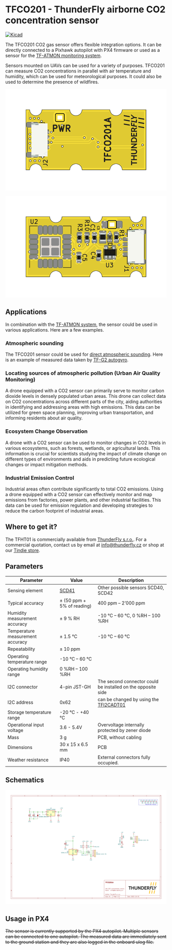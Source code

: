 # TFCO201 - ThunderFly airborne CO2 concentration sensor

[![Kicad](https://github.com/ThunderFly-aerospace/TFCO201/actions/workflows/kicad_outputs.yml/badge.svg?branch=TFCO201A)](https://github.com/ThunderFly-aerospace/TFCO201/actions/workflows/kicad_outputs.yml)

The TFCO201 CO2 gas sensor offers flexible integration options. It can be directly connected to a Pixhawk autopilot with PX4 firmware or used as a sensor for the [TF-ATMON monitoring system](https://www.thunderfly.cz/tf-atmon.html).

Sensors mounted on UAVs can be used for a variety of purposes. TFCO201 can measure CO2 concentrations in parallel with air temperature and humidity, which can be used for meteorological purposes. It could also be used to determine the presence of wildfires.

![TFCO201A top view](/doc/gen/img/TFCO201-top.png)

![TFCO201A bottom view](/doc/gen/img/TFCO201-bottom.png)

## Applications

In combination with the [TF-ATMON system](https://www.thunderfly.cz/tf-atmon.html), the sensor could be used in various applications. Here are a few examples. 

### Atmospheric sounding

The TFCO201 sensor could be used for [direct atmospheric sounding](https://en.wikipedia.org/wiki/Atmospheric_sounding). Here is an example of measured data taken by [TF-G2 autogyro](https://www.thunderfly.cz/tf-g2.html).

### Locating sources of atmospheric pollution (Urban Air Quality Monitoring)

A drone equipped with a CO2 sensor can primarily serve to monitor carbon dioxide levels in densely populated urban areas. This drone can collect data on CO2 concentrations across different parts of the city, aiding authorities in identifying and addressing areas with high emissions. This data can be utilized for green space planning, improving urban transportation, and informing residents about air quality.

### Ecosystem Change Observation 
A drone with a CO2 sensor can be used to monitor changes in CO2 levels in various ecosystems, such as forests, wetlands, or agricultural lands. This information is crucial for scientists studying the impact of climate change on different types of environments and aids in predicting future ecological changes or impact mitigation methods. 


### Industrial Emission Control 
Industrial areas often contribute significantly to total CO2 emissions. Using a drone equipped with a CO2 sensor can effectively monitor and map emissions from factories, power plants, and other industrial facilities. This data can be used for emission regulation and developing strategies to reduce the carbon footprint of industrial areas.

## Where to get it?

The TFHT01 is commercially available from [ThunderFly s.r.o.](https://www.thunderfly.cz/). For a commercial quotation, contact us by email at info@thunderfly.cz or shop at our [Tindie store](https://www.tindie.com/stores/thunderfly/).


## Parameters

| Parameter | Value | Description |
|-----------|-------|-------------|
| Sensing element | [SCD41](https://sensirion.com/media/documents/E0F04247/631EF271/CD_DS_SCD40_SCD41_Datasheet_D1.pdf) | Other possible sensors SCD40, SCD42 |
| Typical accuracy | ± (50 ppm + 5% of reading) | 400 ppm – 2’000 ppm  |
| Humidity measurement accuracy | ± 9 % RH | -10 °C – 60 °C, 0 %RH – 100 %RH  |
| Temperature measurement accuracy | ± 1.5 °C | -10 °C – 60 °C |
| Repeatability | ± 10 ppm |  |
| Operating temperature range| -10 °C – 60 °C |  |
| Operating humidity range| 0 %RH – 100 %RH | |
| I2C connector | 4-pin JST-GH | The second connector could be installed on the opposite side |
| I2C address | 0x62 | can be changed by using the [TFI2CADT01](https://github.com/ThunderFly-aerospace/TFI2CADT01) |
| Storage temperature range| -20 °C - +40 °C |  |
| Operational input voltage | 3.6 - 5.4V | Overvoltage internally protected by zener diode |
| Mass | 3 g | PCB, without cabling |
| Dimensions | 30 x 15 x 6.5 mm |  PCB |
| Weather resistance | IP40 | External connectors fully occupied.  |


## Schematics

[![Schematics](/doc/gen/TFCO201-schematic.svg)](doc/gen/TFCO201-schematic.pdf)

## Usage in PX4
~~The sensor is currently supported by the PX4 autopilot. Multiple sensors can be connected to one autopilot. The measured data are immediately sent to the ground station and they are also logged in the onboard ulog file.~~
